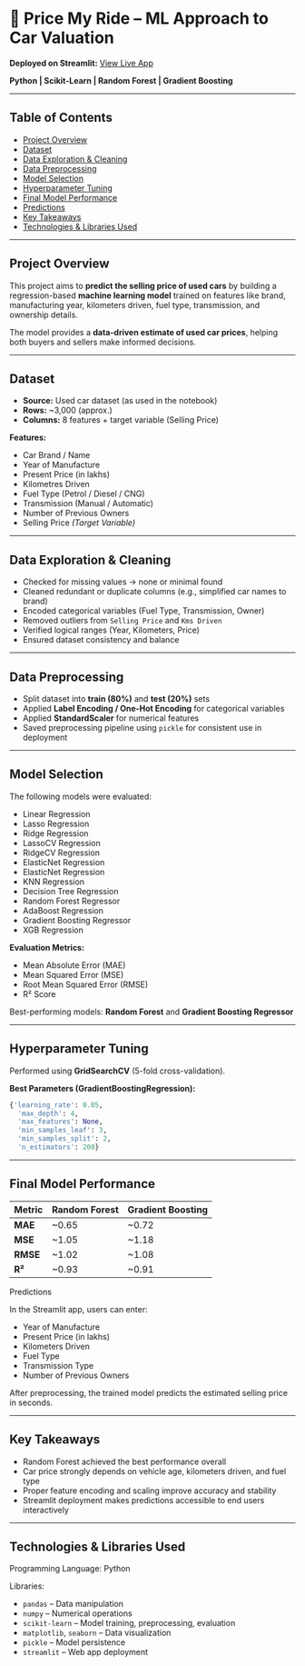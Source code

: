 # 🚗 Price My Ride – ML Approach to Car Valuation  

**Deployed on Streamlit:** [View Live App](https://machine-learning-projects-vfdy4c9twbaphfzny3cdm2.streamlit.app/)  

**Python | Scikit-Learn | Random Forest | Gradient Boosting**

---

## Table of Contents  
- [Project Overview](#project-overview)  
- [Dataset](#dataset)  
- [Data Exploration & Cleaning](#data-exploration--cleaning)  
- [Data Preprocessing](#data-preprocessing)  
- [Model Selection](#model-selection)  
- [Hyperparameter Tuning](#hyperparameter-tuning)  
- [Final Model Performance](#final-model-performance)  
- [Predictions](#predictions)  
- [Key Takeaways](#key-takeaways)  
- [Technologies & Libraries Used](#technologies--libraries-used)  

---

## Project Overview  
This project aims to **predict the selling price of used cars** by building a regression-based **machine learning model** trained on features like brand, manufacturing year, kilometers driven, fuel type, transmission, and ownership details.  

The model provides a **data-driven estimate of used car prices**, helping both buyers and sellers make informed decisions.  

---

## Dataset  
- **Source:** Used car dataset (as used in the notebook)  
- **Rows:** ~3,000 (approx.)  
- **Columns:** 8 features + target variable (Selling Price)

**Features:**
- Car Brand / Name  
- Year of Manufacture  
- Present Price (in lakhs)  
- Kilometres Driven  
- Fuel Type (Petrol / Diesel / CNG)  
- Transmission (Manual / Automatic)  
- Number of Previous Owners  
- Selling Price *(Target Variable)*  

---

## Data Exploration & Cleaning  
- Checked for missing values → none or minimal found  
- Cleaned redundant or duplicate columns (e.g., simplified car names to brand)  
- Encoded categorical variables (Fuel Type, Transmission, Owner)  
- Removed outliers from `Selling Price` and `Kms Driven`  
- Verified logical ranges (Year, Kilometers, Price)  
- Ensured dataset consistency and balance  

---

## Data Preprocessing  
- Split dataset into **train (80%)** and **test (20%)** sets  
- Applied **Label Encoding / One-Hot Encoding** for categorical variables  
- Applied **StandardScaler** for numerical features  
- Saved preprocessing pipeline using `pickle` for consistent use in deployment  

---

## Model Selection  
The following models were evaluated:

- Linear Regression  
- Lasso Regression  
- Ridge Regression
- LassoCV Regression
- RidgeCV Regression
- ElasticNet Regression
- ElasticNet Regression
- KNN Regression
- Decision Tree Regression
- Random Forest Regressor
- AdaBoost Regression 
- Gradient Boosting Regressor
- XGB Regression

**Evaluation Metrics:**  
- Mean Absolute Error (MAE)  
- Mean Squared Error (MSE)  
- Root Mean Squared Error (RMSE)  
- R² Score  

Best-performing models: **Random Forest** and **Gradient Boosting Regressor**

---

## Hyperparameter Tuning  
Performed using **GridSearchCV** (5-fold cross-validation).  

**Best Parameters (GradientBoostingRegression):**
```python
{'learning_rate': 0.05,
  'max_depth': 4,
  'max_features': None,
  'min_samples_leaf': 3,
  'min_samples_split': 2,
  'n_estimators': 200}
```
---

## Final Model Performance

| Metric   | Random Forest | Gradient Boosting |
| -------- | ------------- | ----------------- |
| **MAE**  | ~0.65         | ~0.72             |
| **MSE**  | ~1.05         | ~1.18             |
| **RMSE** | ~1.02         | ~1.08             |
| **R²**   | ~0.93         | ~0.91             |


Predictions

In the Streamlit app, users can enter:

- Year of Manufacture
- Present Price (in lakhs)
- Kilometers Driven
- Fuel Type
- Transmission Type
- Number of Previous Owners

After preprocessing, the trained model predicts the estimated selling price in seconds.

---

## Key Takeaways

- Random Forest achieved the best performance overall
- Car price strongly depends on vehicle age, kilometers driven, and fuel type
- Proper feature encoding and scaling improve accuracy and stability
- Streamlit deployment makes predictions accessible to end users interactively

---

## Technologies & Libraries Used

Programming Language: Python 

Libraries:

- `pandas` – Data manipulation
- `numpy` – Numerical operations
- `scikit-learn` – Model training, preprocessing, evaluation
- `matplotlib`, `seaborn` – Data visualization
- `pickle` – Model persistence
- `streamlit` – Web app deployment

